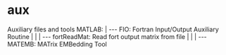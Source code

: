 # aux
Auxiliary files and tools
MATLAB:
|
--- FIO: Fortran Input/Output Auxiliary Routine
|   |
|   --- fortReadMat: Read fort output matrix from file
|
|
|
--- MATEMB: MATrix EMBedding Tool